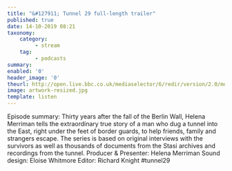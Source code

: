 ```yaml
---
title: "&#127911; Tunnel 29 full-length trailer"
published: true
date: 14-10-2019 08:21
taxonomy:
    category:
         - stream
    tag:
         - podcasts
summary:
enabled: '0'
header_image: '0'
theurl: http://open.live.bbc.co.uk/mediaselector/6/redir/version/2.0/mediaset/audio-nondrm-download/proto/http/vpid/p07qpbs1.mp3
image: artwork-resized.jpg
template: listen
---
```

 
Episode summary: Thirty years after the fall of the Berlin Wall, Helena Merriman tells the extraordinary true story of a man who dug a tunnel into the East, right under the feet of border guards, to help friends, family and strangers escape. The series is based on original interviews with the survivors as well as thousands of documents from the Stasi archives and recordings from the tunnel. Producer & Presenter: Helena Merriman Sound design: Eloise Whitmore Editor: Richard Knight #tunnel29
